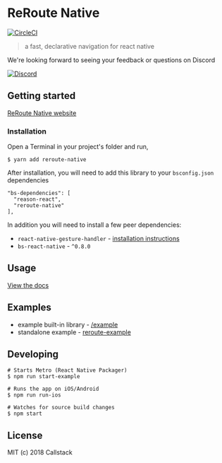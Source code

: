 # ReRoute Native

[![CircleCI](https://circleci.com/gh/callstack/reroute-native.svg?style=svg)](https://circleci.com/gh/callstack/reroute-native)

> a fast, declarative navigation for react native

We're looking forward to seeing your feedback or questions on Discord

[![Discord](https://img.shields.io/discord/426714625279524876.svg)](https://discord.gg/8DW7b4N)


## Getting started

[ReRoute Native website](https://reroute-native.netlify.com/)

### Installation

Open a Terminal in your project's folder and run,

```
$ yarn add reroute-native
```

After installation, you will need to add this library to your `bsconfig.json` dependencies

```
"bs-dependencies": [
  "reason-react",
  "reroute-native"
],
```

In addition you will need to install a few peer dependencies:

* `react-native-gesture-handler` - [installation instructions](https://github.com/kmagiera/react-native-gesture-handler#installation)
* `bs-react-native` - `^0.8.0`

## Usage

[View the docs](https://reroute-native.netlify.com/docs/get-started.html#usage)

## Examples
- example built-in library - [/example](/example)
- standalone example - [reroute-example](https://github.com/souhe/reroute-example)

## Developing

```
# Starts Metro (React Native Packager)
$ npm run start-example

# Runs the app on iOS/Android
$ npm run run-ios

# Watches for source build changes
$ npm start
```

## License

MIT (c) 2018 Callstack
